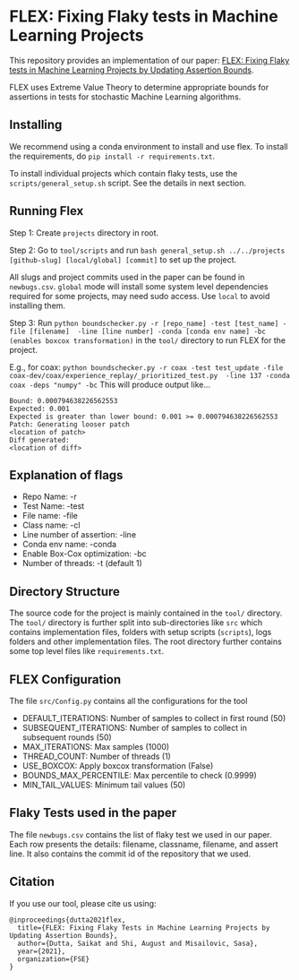 # FLEX: Fixing Flaky tests in Machine Learning Projects 

This repository provides an implementation of our paper: [FLEX: Fixing Flaky tests in Machine Learning Projects by Updating Assertion Bounds](http://misailo.web.engr.illinois.edu/papers/flex-fse21.pdf). 

FLEX uses Extreme Value Theory to determine appropriate bounds for assertions in tests for stochastic Machine Learning algorithms.

## Installing 

We recommend using a conda environment to install and use flex. 
To install the requirements, do `pip install -r requirements.txt`.

To install individual projects which contain flaky tests, use the `scripts/general_setup.sh` script. See the details in next section.

## Running Flex

Step 1: Create `projects` directory in root.

Step 2: Go to `tool/scripts` and run `bash general_setup.sh ../../projects [github-slug] [local/global] [commit]` to set up the project.

All slugs and project commits used in the paper can be found in `newbugs.csv`. `global` mode will install some system level dependencies required for some projects, may need sudo access. Use `local` to avoid installing them.

Step 3: Run `python boundschecker.py -r [repo_name] -test [test_name] -file [filename]  -line [line number] -conda [conda env name] -bc (enables boxcox transformation)` in the `tool/` directory to run FLEX for the project.

E.g., for coax:
`python boundschecker.py -r coax -test test_update -file coax-dev/coax/experience_replay/_prioritized_test.py  -line 137 -conda coax -deps "numpy" -bc`
This will produce output like...
```
Bound: 0.000794638226562553
Expected: 0.001
Expected is greater than lower bound: 0.001 >= 0.000794638226562553
Patch: Generating looser patch
<location of patch>
Diff generated:
<location of diff>
```

## Explanation of flags

- Repo Name: -r
- Test Name: -test
- File name: -file
- Class name: -cl
- Line number of assertion: -line
- Conda env name: -conda
- Enable Box-Cox optimization: -bc
- Number of threads: -t (default 1)

## Directory Structure

The source code for the project is mainly contained in the `tool/` directory. The `tool/` directory is further split into sub-directories like `src` which contains implementation files, folders with setup scripts (`scripts`), logs folders and other implementation files. The root directory further contains some top level files like `requirements.txt`.

## FLEX Configuration

The file `src/Config.py` contains all the configurations for the tool

- DEFAULT_ITERATIONS: Number of samples to collect in first round (50)
- SUBSEQUENT_ITERATIONS: Number of samples to collect in subsequent rounds (50)
- MAX_ITERATIONS: Max samples (1000)
- THREAD_COUNT: Number of threads (1)
- USE_BOXCOX: Apply boxcox transformation (False)
- BOUNDS_MAX_PERCENTILE: Max percentile to check (0.9999)
- MIN_TAIL_VALUES: Minimum tail values (50)

## Flaky Tests used in the paper

The file `newbugs.csv` contains the list of flaky test we used in our paper. Each row presents the details: filename, classname, filename, and assert line. It also contains the commit id of the repository that we used.


## Citation

If you use our tool, please cite us using:
```
@inproceedings{dutta2021flex,
  title={FLEX: Fixing Flaky Tests in Machine Learning Projects by Updating Assertion Bounds},
  author={Dutta, Saikat and Shi, August and Misailovic, Sasa},
  year={2021},
  organization={FSE}
}
```